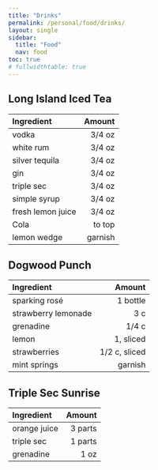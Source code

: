 ```yaml
---
title: "Drinks"
permalink: /personal/food/drinks/
layout: single
sidebar:
  title: "Food"
  nav: food
toc: true
# fullwidthtable: true
---
```


## Long Island Iced Tea

Ingredient | Amount
:- | -:
vodka | 3/4 oz
white rum | 3/4 oz
silver tequila | 3/4 oz
gin | 3/4 oz
triple sec | 3/4 oz
simple syrup | 3/4 oz
fresh lemon juice | 3/4 oz
Cola | to top
lemon wedge | garnish

## Dogwood Punch

Ingredient | Amount
:- | -:
sparking rosé | 1 bottle
strawberry lemonade | 3 c
grenadine | 1/4 c
lemon | 1, sliced
strawberries | 1/2 c, sliced
mint springs | garnish

## Triple Sec Sunrise

Ingredient | Amount
:- | -:
orange juice | 3 parts
triple sec | 1 parts
grenadine | 1 oz
